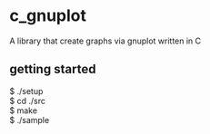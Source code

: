 # c_gnuplot
A library that create graphs via gnuplot written in C

## getting started  
$ ./setup  
$ cd ./src  
$ make  
$ ./sample  
